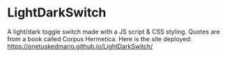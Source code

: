 # LightDarkSwitch
A light/dark toggle switch made with a JS script & CSS styling. Quotes are from a book called Corpus Hermetica.
Here is the site deployed: https://onetuskedmario.github.io/LightDarkSwitch/
